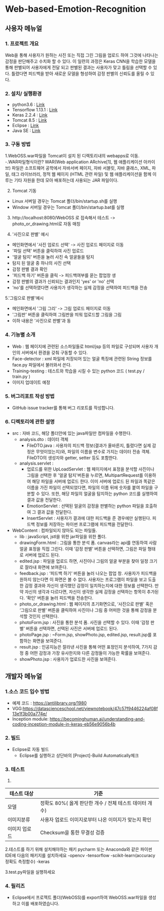 # Web-based-Emotion-Recognition

## 사용자 메뉴얼

### 1. 프로젝트 개요 <br>
  Web을 통해 사용자가 원하는 사진 또는 직접 그린 그림을 업로드 하여 그것에 나타나는 감정을 판단해주고 수치화 할 수 있다. 이 일련의 과정은 Keras CNN을 학습한 모델을 통해 판별되어 사용자에게 전달 되고 판별된 결과는 사용자가 맞고 틀림을 선택할 수 있다. 틀렸다면 피드백을 받아 새로운 모델을 형성하여 감정 판별의 신뢰도를 올릴 수 있다.

### 2. 설치/ 실행환경<br>
- python3.6 : [Link](https://www.python.org/)
- Tensorflow  1.13.1 : [Link](https://www.tensorflow.org/)
- Keras 2.2.4 : [Link](https://keras.io/)
- Tomcat 8.5 : [Link](https://tomcat.apache.org/download-80.cgi)
- Eclipse : [Link](https://www.eclipse.org/downloads/)
- Java SE : [Link](https://www.oracle.com/technetwork/java/javase/downloads/index.html#JDK11)

### 3. 구동 방법 <br>
1.WebOSS.war파일을 Tomcat이 설치 된 디렉토리내의 webapps로 이동. <br>
 -.WAR파일형식이란? WAR(Web application ARchive[1], 웹 애플리케이션 아카이브) 파일은 소프트웨어 공학에서 자바서버 페이지, 자바 서블릿, 자바 클래스, XML, 파일, 태그 라이브러리, 정적 웹 페이지 (HTML 관련 파일) 및 웹 애플리케이션을 함께 이루는 기타 자원을 한데 모아 배포하는데 사용되는 JAR 파일이다.

2. Tomcat 기동 
- Linux 서버일 경우는 Tomcat 폴더/bin/startup.sh를 실행
- Window 서버일 경우는 Tomcat 폴더/bin/startup.bat를 실행

3. http://localhost:8080/WebOSS 로 접속해서 테스트 -> photo_or_drawing.html로 자동 매칭

4. '사진으로 판별' 예시
  - 메인화면에서 '사진 업로드 선택' -> 사진 업로드 페이지로 이동
  - '파일 선택' 버튼을 클릭하여 사진 업로드
  - '얼굴 탐지' 버튼을 눌러 사진 속 얼굴들을 탐지
  - 탐지 된 얼굴 중 하나의 사진 선택
  - 감정 판별 결과 확인
  - '피드백 하기' 버튼을 클릭 -> 피드백여부를 묻는 팝업창 생
  - 감정 판별의 결과가 신뢰되는 결과인지 'yes' or 'no' 선택
  - 'no'를 선택하였다면 사용자가 생각하는 실제 감정을 선택하여 피드백을 전송
  
 5.'그림으로 판별'예시
  - 메인화면에서 '그림 그리' -> 그림 업로드 페이지로 이동
  - '그림판' 버튼을 클릭하여 그림판을 띄워 업로드할 그림을 그림
  - 이하 내용은 '사진으로 판별'과 동


### 4. 기능별 소개
-	Web  : 웹 페이지에 관련된 소스파일들로 html/jsp 등의 파일로 구성되며 사용자 개인의 서버에서 환경을 갖춰 구동할 수 있다.
-	Face-detector : xml 파일에 저장되어 있는 얼굴 특징에 관련된 String 정보를 face.py 파일에서 불러와서 쓴다. 
-	Training-testing : 테스트와 학습을 시킬 수 있는 python 코드 ( test.py / train.py )
- 이미지 업데이트 예정

### 5. 버그리포트 작성 방법
- GitHub issue tracker를 통해 버그 리포트를 작성합니다.

### 6. 디렉토리에 관한 설명
- src : 자바 코드, 해당 폴더안에 있는 java파일만 컴파일을 수행한다.
  - analysis.dto : 데이터 객체
    - FileDTO.java : 사용자의 피드백 정보(결과가 올바른지, 틀렸다면 실제 감정은 무엇이었는지)와, 파일의 이름을 변수로 가지는 데이터 전송 객체. FileDTO의 생성자와 getter, setter 등도 포함한다.
  - analysis.servlet : 
    - 업로드를 위한 UpLoadServlet : 웹 페이지에서 표정을 분석할 사진이나 그림을 선택한 후 '얼굴 탐지'버튼을 누르면, MultipartRequest를 이용하여 해당 파일을 서버에 업로드 한다. 이미 서버에 업로드 된 파일과 똑같은 이름을 가진 파일이 선택되었다면, 파일의 이름 뒤에 숫자를 붙여 파일을 구분할 수 있다. 또한, 해당 파일의 얼굴을 탐지하는 python 코드를 실행하여 결과 값을 전달한다.
    - EmotionServlet : 선택된 얼굴의 감정을 판별하는 python 파일을 호출하여 그 결과 값을 전달한다.
    - InsertServlet : 사용자가 결과에 대한 피드백을 준 경우에만 실행된다. 피드백 정보를 저장하는 파이썬 프로그램에 피드백을 전달한다.
- WebContent : 컴파일되지 않아도 되는 파일들.
  - lib : javaScript, jstl을 위한 jar파일을 위한 폴더.
  - drawingForm.html : 그림을 통한 분석 폼. canvas라는 api를 연동하여 사람 얼굴 표정을 직접 그린다. 이때 ‘감정 판별’ 버튼을 선택하면, 그림은 파일 형태로 서버에 업로드 된다.
  - edited.jsp : 파일을 업로드 하면, 사진이나 그림의 얼굴 부분을 찾아 일정 크기로 잘라내 화면에 보여준다.
  - feedback.jsp : ‘피드백 하기’ 버튼을 눌러 나오는 팝업 창. 사용자가 피드백을 원하지 않는다면 이 화면은 볼 수 없다. 사용자는 프로그램이 파일을 보고 도출한 감정 결과와 자신이 생각했던 감정이 일치하는지에 대한 정보를 선택한다. 만약 자신의 생각과 다르다면, 자신이 생각한 실제 감정을 선택하는 항목이 추가된다. ‘확인’ 버튼을 눌러 피드백을 전송한다.
  - photo_or_drawing.html : 웹 페이지의 초기화면으로, ‘사진으로 판별’ 혹은 ‘그림으로 판별’ 버튼을 클릭하여 사진이나 그림 중 어떠한 것을 통해 감정을 분석할 것인지 선택한다.
  - photoForm.jsp : 사진을 통한 분석 폼. 사진을 선택할 수 있다. 이때 ‘감정 판별’ 버튼을 선택하면, 선택된 사진은 서버에 업로드 된다.
  - photoPage.jsp : ~Form.jsp, showPhoto.jsp, edited.jsp, result.jsp를 포함하는 화면을 보여준다.
  - result.jsp : 인공지능은 잘라낸 사진을 통해 어떤 표정인지 분석하여, 7가지 감정 중 어떤 감정과 가장 유사한지와 다른 감정들이 가능한 확률을 보여준다.
  - showPhoto.jsp : 사용자가 업로드한 사진을 보여준다.
  
  

## 개발자 메뉴얼 

### 1.소스 코드 입수 방법
-	예제 코드 : https://antilibrary.org/1980
-	VGG:https://datascienceschool.net/viewnotebook/47c57f9446224af08f13e1f3b00a774e/
-	Inception module: https://becominghuman.ai/understanding-and-coding-inception-module-in-keras-eb56e9056b4b


### 2. 빌드
- Eclipse로 자동 빌드
  + Eclipse를 실행하고 상단바의 [Project]-Build Automatically체크

### 3. 테스트
1.
테스트 대상 | 기준
-----------|------
모델 | 정확도 80%( 옳게 판단한 개수 / 전체 테스트 데이터 개수)
이미지분류 | 사용자 업로드 이미지로부터 나온 이미지가 맞는지 확인
이미지 업로드 | Checksum을 통한 무결성 검증

2.테스트를 하기 위해 설치해야하는 패키
pycharm 또는 Anaconda와 같은 파이썬IDE에 다음의 패키지를 설치하세요
-opencv
-tensorflow
-scikit-learn(accuracy정확도 측정함수)
-keras

3.test.py파일을 실행하세요

### 4. 릴리즈
- Eclipse에서 프로젝트 폴더(WebOSS)를 export하여 WebOSS.war파일을 생성하고 이를 배포하였습니다.
